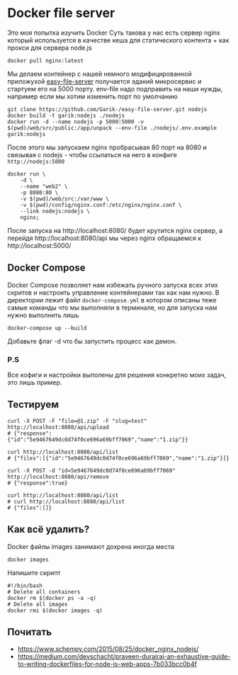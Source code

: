 # Docker file server

Это моя попытка изучить Docker
Суть такова у нас есть сервер nginx который используется в качестве кеша для статического контента + как прокси для сервера node.js 
```SH
docker pull nginx:latest
```

Мы делаем контейнер с нашей немного модифицированной приложухой [easy-file-server](https://github.com/Garik-/easy-file-server) получается эдакий микросервис и стартуем его на 5000 порту.  env-file надо подправить на наши нужды, например если мы хотим изменить порт по умолчанию

```SH
git clone https://github.com/Garik-/easy-file-server.git nodejs
docker build -t garik:nodejs ./nodejs
docker run -d --name nodejs -p 5000:5000 -v $(pwd)/web/src/public:/app/unpack --env-file ./nodejs/.env.example garik:nodejs
```

После этого мы запускаем nginx пробрасывая 80 порт на 8080 и связывая с nodejs - чтобы ссылаться на него в конфиге `http://nodejs:5000`
```SH
docker run \
	-d \
	--name "web2" \
	-p 8080:80 \
	-v $(pwd)/web/src:/var/www \
	-v $(pwd)/config/nginx.conf:/etc/nginx/nginx.conf \
	--link nodejs:nodejs \
	nginx;
```

После запуска на http://localhost:8080/ будет крутится nginx сервер, а перейдя http://localhost:8080/api мы через nginx обращаемся к http://localhost:5000/

## Docker Compose
Docker Compose позволяет нам избежать ручного запуска всех этих скритов и настроить управление контейнерами так как нам нужно.
В директории лежит файл `docker-compose.yml` в котором описаны теже самые команды что мы выполняли в терминале, но для запуска нам нужно выполнить лишь
```SH
docker-compose up --build
```
Добавьте флаг -d что бы запустить процесс как демон.
### P.S
Все кофиги и настройки выполены для решения конкретно моих задач, это лишь пример.

## Тестируем
```SH
curl -X POST -F "file=@1.zip" -F "slug=test" http://localhost:8080/api/upload
# {"response":{"id":"5e9467649dc0d74f0ce696a69bff7069","name":"1.zip"}}

curl http://localhost:8080/api/list
# {"files":[{"id":"5e9467649dc0d74f0ce696a69bff7069","name":"1.zip"}]}

curl -X POST -d "id=5e9467649dc0d74f0ce696a69bff7069" http://localhost:8080/api/remove
# {"response":true}

curl http://localhost:8080/api/list
# curl http://localhost:8080/api/list
# {"files":[]}
```

## Как всё удалить?

Docker файлы images занимают дохрена иногда места
```SH
docker images
```

Напишите скрипт
```SH
#!/bin/bash
# Delete all containers
docker rm $(docker ps -a -q)
# Delete all images
docker rmi $(docker images -q)
```

## Почитать
- https://www.schempy.com/2015/08/25/docker_nginx_nodejs/
- https://medium.com/devschacht/praveen-durairaj-an-exhaustive-guide-to-writing-dockerfiles-for-node-js-web-apps-7b033bcc0b4f
